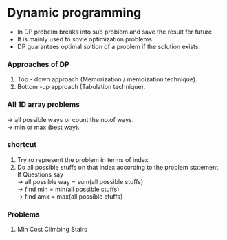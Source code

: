 # Dynamic programming
* In DP probelm breaks into sub problem and save the result for future.  
* It is mainly used to sovle optimization problems.  
* DP guarantees optimal soltion of a problem if the solution exists.  


### Approaches of DP
1) Top - down approach (Memorization / memoization technique).  
2) Bottom -up approach (Tabulation technique).  



### All 1D array problems
-> all possible ways or count the no.of ways.  
-> min or max (best way).  


### shortcut
1) Try ro represent the problem in terms of index.  
2) Do all possible stuffs on that index according to the problem statement.  
If Questions say  
-> all possible way = sum(all possible stuffs)  
-> find min = min(all possible stuffs)  
-> find amx = max(all possible stuffs)  


### Problems
1) Min Cost Climbing Stairs  

